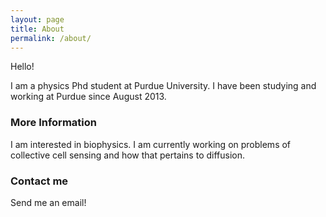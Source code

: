 ```yaml
---
layout: page
title: About
permalink: /about/
---
```


Hello!

I am a physics Phd student at Purdue University. I have been studying and working at Purdue since August 2013. 

### More Information

I am interested in biophysics. I am currently working on problems of collective cell sensing and how that pertains to diffusion.

### Contact me

Send me an email!
